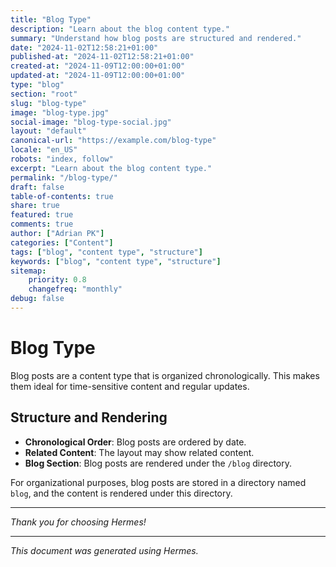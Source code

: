 ```yaml
---
title: "Blog Type"
description: "Learn about the blog content type."
summary: "Understand how blog posts are structured and rendered."
date: "2024-11-02T12:58:21+01:00"
published-at: "2024-11-02T12:58:21+01:00"
created-at: "2024-11-09T12:00:00+01:00"
updated-at: "2024-11-09T12:00:00+01:00"
type: "blog"
section: "root"
slug: "blog-type"
image: "blog-type.jpg"
social-image: "blog-type-social.jpg"
layout: "default"
canonical-url: "https://example.com/blog-type"
locale: "en_US"
robots: "index, follow"
excerpt: "Learn about the blog content type."
permalink: "/blog-type/"
draft: false
table-of-contents: true
share: true
featured: true
comments: true
author: ["Adrian PK"]
categories: ["Content"]
tags: ["blog", "content type", "structure"]
keywords: ["blog", "content type", "structure"]
sitemap:
    priority: 0.8
    changefreq: "monthly"
debug: false
---
```


# Blog Type

Blog posts are a content type that is organized chronologically. This makes them ideal for time-sensitive content and regular updates.

## Structure and Rendering

- **Chronological Order**: Blog posts are ordered by date.
- **Related Content**: The layout may show related content.
- **Blog Section**: Blog posts are rendered under the `/blog` directory.

For organizational purposes, blog posts are stored in a directory named `blog`, and the content is rendered under this directory.

---

*Thank you for choosing Hermes!*

---

*This document was generated using Hermes.*
